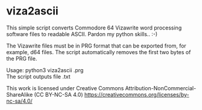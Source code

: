 # viza2ascii
This simple script converts Commodore 64 Vizawrite word processing software files to readable ASCII. Pardon my python skills.. :-)

The Vizawrite files must be in PRG format that can be exported from, for example, d64 files. The script automatically removes the first two bytes of the PRG file. 

Usage: python3 viza2ascii <filename>.prg  
The script outputs file <filename>.txt

This work is licensed under Creative Commons Attribution-NonCommercial-ShareAlike (CC BY-NC-SA 4.0) https://creativecommons.org/licenses/by-nc-sa/4.0/
  
